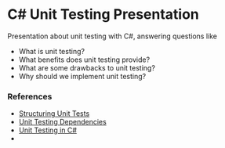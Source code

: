 # C# Unit Testing Presentation

Presentation about unit testing with C#, answering questions like
* What is unit testing?
* What benefits does unit testing provide?
* What are some drawbacks to unit testing?
* Why should we implement unit testing?

### References

* [Structuring Unit Tests](https://haacked.com/archive/2012/01/02/structuring-unit-tests.aspx/)
* [Unit Testing Dependencies](https://enterprisecraftsmanship.com/posts/unit-testing-dependencies/)
* [Unit Testing in C#](https://methodpoet.com/unit-testing-in-c/)
* 
